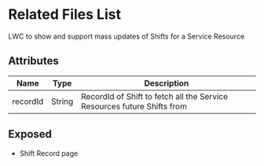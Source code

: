 # Related Files List

LWC to show and support mass updates of Shifts for a Service Resource

## Attributes

| Name     | Type   | Description                                                             |
| -------- | ------ | ----------------------------------------------------------------------- |
| recordId | String | RecordId of Shift to fetch all the Service Resources future Shifts from |

## Exposed

-   Shift Record page
